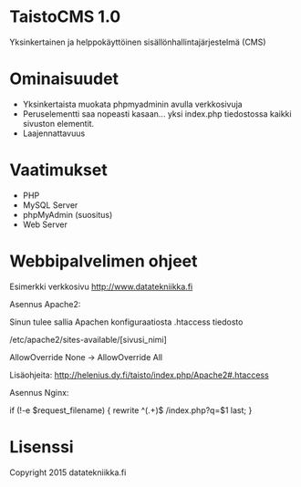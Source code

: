 TaistoCMS 1.0
==============

Yksinkertainen ja helppokäyttöinen sisällönhallintajärjestelmä (CMS)


Ominaisuudet
==============
* Yksinkertaista muokata phpmyadminin avulla verkkosivuja
* Peruselementti saa nopeasti kasaan... yksi index.php tiedostossa kaikki sivuston elementit.
* Laajennattavuus

Vaatimukset
==============

* PHP
* MySQL Server
* phpMyAdmin (suositus)
* Web Server

Webbipalvelimen ohjeet
==============

Esimerkki verkkosivu http://www.datatekniikka.fi

Asennus Apache2:

Sinun tulee sallia Apachen konfiguraatiosta .htaccess tiedosto

  /etc/apache2/sites-available/[sivusi_nimi]

  AllowOverride None -> AllowOverride All
  
Lisäohjeita: http://helenius.dy.fi/taisto/index.php/Apache2#.htaccess

Asennus Nginx:

   if (!-e $request_filename) {
    rewrite ^(.+)$ /index.php?q=$1 last;
  }
  
Lisenssi
==============  

Copyright 2015 datatekniikka.fi


